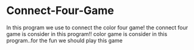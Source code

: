 # Connect-Four-Game
In this program we use to connect the color four game!
the connect four game is consider in this program!!
color game is consider in this program..for the fun we should play this game
